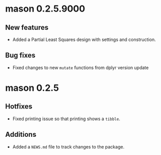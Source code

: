 # mason 0.2.5.9000

## New features

- Added a Partial Least Squares design with settings and construction.

## Bug fixes

- Fixed changes to new `mutate` functions from dplyr version update

# mason 0.2.5

## Hotfixes

* Fixed printing issue so that printing shows a `tibble`.

## Additions

* Added a `NEWS.md` file to track changes to the package.




